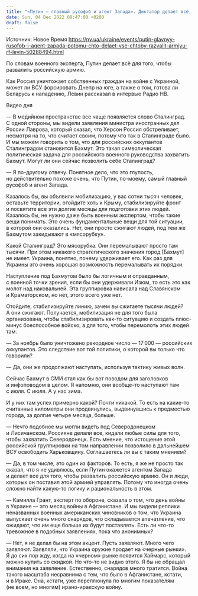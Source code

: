 ```yaml
---
title: "«Путин — главный русофоб и агент Запада». Диктатор делает всё, чтобы развалить армию РФ — интервью с офицером Армии обороны Израиля"
date: Sun, 04 Dec 2022 08:47:00 +0200
draft: false
---
```

Источник: Новое Время https://nv.ua/ukraine/events/putin-glavnyy-rusofob-i-agent-zapada-potomu-chto-delaet-vse-chtoby-razvalit-armiyu-rf-levin-50288494.html


 По словам военного эксперта, Путин делает всё для того, чтобы развалить российскую армию.

Как Россия уничтожает собственных граждан на войне с Украиной, может ли ВСУ форсировать Днепр на юге, а также о том, готова ли Беларусь к нападению, Левин рассказал в интервью Радио НВ.

 Видео дня   

— В медийном пространстве все чаще появляется слово Сталинград. С одной стороны, мы видели заявления министра иностранных дел России Лаврова, который сказал, что Херсон Россия обстреливает, несмотря на то, что считает своим, потому что так в Сталинграде было. И мы можем говорить о том, что для российских оккупантов Сталинградом становится Бахмут. Это такая символическая политическая задача для российского военного руководства захватить Бахмут. Могут ли они сейчас позволить себе Сталинград?

— Я по-другому отвечу. Понятное дело, что это глупость, но действительно похоже очень, что Путин, по-моему, самый главный русофоб и агент Запада. 

Казалось бы, вы объявили мобилизацию, у вас сотни тысяч человек, оставьте территории, отойдите хоть к Крыму, стабилизируйте фронт и посвятите все эти долгие месяцы для подготовки этих людей. Казалось бы, не нужно даже быть военным экспертом, чтобы такие вещи понимать. Это очень фундаментальные вещи для той ситуации, в которой они оказались. Нет, они просто сжигают людей, под тем же Бахмутом закидывают в «мясорубку». 

Какой Сталинград? Это мясорубка. Они перемалывают просто там тысячи. При этом никакого стратегического значения город [Бахмут] не имеет. Украина, понятно, почему удерживает его. Как раз для Украины это очень хорошая возможность перемалывать их порядки. 

Наступление под Бахмутом было бы логичным и оправданным, с военной точки зрения, если бы они удерживали Изюм, то есть это как молот над наковальней. Эта группировка нависала над Славянском и Краматорском, но нет, этого всего уже нет.

Отойдите, стабилизируйте линию, зачем вы сжигаете тысячи людей? А они сжигают. Получается, мобилизация не для того была организована, чтобы стабилизировать как-то ситуацию и создать плюс-минус боеспособное войско, а для того, чтобы перемолоть этих людей там.

— За ноябрь было уничтожено рекордное число — 17 000 — российских оккупантов. Это следствие вот той политики, о которой вы только что говорили?

— Да, они же продолжают наступать, используя тактику живых волн. 

Сейчас Бахмут в СМИ стал как бы вот поводом для заголовков и инфоповодом в целом. Я напомню, они вообще-то наступают там с июля. С июля. А у нас зима. 

И у них там успех примерно какой? Почти никакой. То есть на какие-то считанные километры они продвинулись, выдвинувшись к предместью города, за долгие четыре месяца, больше.

— Нечто подобное мы могли видеть под Северодонецком и Лисичанском. Россияне делали все, кидали любые силы для того, чтобы захватить Северодонецк. Есть мнение, что истощение этой российской группировки на том направлении позволило в дальнейшем ВСУ освободить Харьковщину. Соглашаетесь ли вы с таким мнением?

— Да, в том числе, это один из факторов. То есть, я же не просто так сказал, что я не удивлюсь, если Путин окажется агентом Запада и делает все для того, чтобы развалить российскую армию. Он и люди, которых он поставил этой армией управлять. Потому что иногда очень сложно найти какую-то логику и рациональность в этом.

— Камилла Грант, эксперт по обороне, сказала о том, что день войны в Украине — это месяц войны в Афганистане. И мы видели реплики неназванных военных американских чиновников о том, что Украина выпускает очень много снарядов, что складывается впечатление, что ожидают, что им еще больше их будут поставлять. Есть ли что-то тревожное в подобных заявлениях, пока что анонимных?

— Нет, я не делал бы на этом акцент. Пусть заявляют. Много чего заявляют. Заявляли, что Украина оружие продает на «черные рынки». Я до сих пор жду, когда на «черном» рынке появится Хаймарс, который можно купить со скидкой. Но что-то не видно этого. Я бы не обращал внимания на заявление. Естественно, снарядов много тратится. Война такого масштаба несравнима с тем, что было в Афганистане, кстати, и в Ираке. Она, кстати, уже переплюнула по многим показателям (не всем, но многим) ирано-иракскую войну. 
